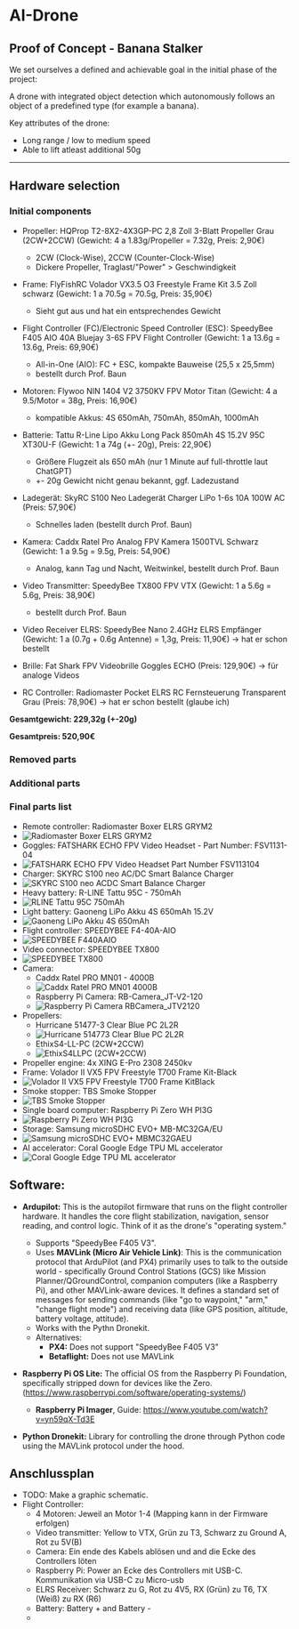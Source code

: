 # AI-Drone

## Proof of Concept - Banana Stalker

We set ourselves a defined and achievable goal in the initial phase of the project:

A drone with integrated object detection which autonomously follows an object of a predefined type (for example a banana). 

Key attributes of the drone:

- Long range / low to medium speed
- Able to lift atleast additional 50g

---

## Hardware selection
### Initial components
- Propeller: HQProp T2-8X2-4X3GP-PC 2,8 Zoll 3-Blatt Propeller Grau (2CW+2CCW) (Gewicht: 4 a 1.83g/Propeller = 7.32g, Preis: 2,90€)
	+ 2CW (Clock-Wise), 2CCW (Counter-Clock-Wise)
    + Dickere Propeller, Traglast/"Power" > Geschwindigkeit
	
- Frame: FlyFishRC Volador VX3.5 O3 Freestyle Frame Kit 3.5 Zoll schwarz (Gewicht: 1 a 70.5g = 70.5g, Preis: 35,90€)
	+ Sieht gut aus und hat ein entsprechendes Gewicht
	
- Flight Controller (FC)/Electronic Speed Controller (ESC): SpeedyBee F405 AIO 40A Bluejay 3-6S FPV Flight Controller (Gewicht: 1 a 13.6g = 13.6g, Preis: 69,90€)
	+ All-in-One (AIO): FC + ESC, kompakte Bauweise (25,5 x 25,5mm)
	+ bestellt durch Prof. Baun

- Motoren: Flywoo NIN 1404 V2 3750KV FPV Motor Titan (Gewicht: 4 a 9.5/Motor = 38g, Preis: 16,90€)
	+ kompatible Akkus: 4S 650mAh, 750mAh, 850mAh, 1000mAh
	
- Batterie: Tattu R-Line Lipo Akku Long Pack 850mAh 4S 15.2V 95C XT30U-F (Gewicht: 1 a 74g (+- 20g), Preis: 22,90€)
	+ Größere Flugzeit als 650 mAh (nur 1 Minute auf full-throttle laut ChatGPT)
    + +- 20g Gewicht nicht genau bekannt, ggf. Ladezustand

- Ladegerät: SkyRC S100 Neo Ladegerät Charger LiPo 1-6s 10A 100W AC (Preis: 57,90€)
	+ Schnelles laden (bestellt durch Prof. Baun)

- Kamera: Caddx Ratel Pro Analog FPV Kamera 1500TVL Schwarz (Gewicht: 1 a 9.5g = 9.5g, Preis: 54,90€)
	+ Analog, kann Tag und Nacht, Weitwinkel, bestellt durch Prof. Baun

- Video Transmitter: SpeedyBee TX800 FPV VTX (Gewicht: 1 a 5.6g = 5.6g, Preis: 38,90€)
	+ bestellt durch Prof. Baun

- Video Receiver ELRS: SpeedyBee Nano 2.4GHz ELRS Empfänger (Gewicht: 1 a (0.7g + 0.6g Antenne) = 1,3g, Preis: 11,90€)
	-> hat er schon bestellt

- Brille: Fat Shark FPV Videobrille Goggles ECHO (Preis: 129,90€)
	-> für analoge Videos

- RC Controller: Radiomaster Pocket ELRS RC Fernsteuerung Transparent Grau (Preis: 78,90€)
	-> hat er schon bestellt (glaube ich)

**Gesamtgewicht: 229,32g (+-20g)**

**Gesamtpreis: 520,90€**



### Removed parts

### Additional parts

### Final parts list
- Remote controller: Radiomaster Boxer ELRS GRYM2
- ![Radiomaster Boxer ELRS GRYM2](https://github.com/user-attachments/assets/4adf8ed4-f03f-4ecb-ad39-d1dbb5ff5a88)
- Goggles: FATSHARK ECHO FPV Video Headset - Part Number: FSV1131-04
- ![FATSHARK ECHO FPV Video Headset  Part Number FSV113104](https://github.com/user-attachments/assets/0145a024-5f2b-45b6-9705-da1cc0ebc2b3)
- Charger: SKYRC S100 neo AC/DC Smart Balance Charger
- ![SKYRC S100 neo ACDC Smart Balance Charger](https://github.com/user-attachments/assets/b35d5ff0-f878-428d-853c-3ee3fe6bcec9)
- Heavy battery: R-LINE Tattu 95C - 750mAh
- ![RLINE Tattu 95C  750mAh](https://github.com/user-attachments/assets/5f975007-0e8f-49c7-a3bd-7873df062c15)
- Light battery: Gaoneng LiPo Akku 4S 650mAh 15.2V
- ![Gaoneng LiPo Akku 4S 650mAh](https://github.com/user-attachments/assets/b190d3b9-eec9-43b0-8376-fe19a671c3a8)
- Flight controller: SPEEDYBEE F4-40A-AIO
- ![SPEEDYBEE F440AAIO](https://github.com/user-attachments/assets/6e0381af-ce7d-42b8-8952-ee0ca2a79f7b)
- Video connector: SPEEDYBEE TX800
- ![SPEEDYBEE TX800](https://github.com/user-attachments/assets/8626cc11-8d90-4382-bc53-8b9d50c9d130)
- Camera: 
    + Caddx Ratel PRO MN01 - 4000B
    + ![Caddx Ratel PRO MN01 4000B](https://github.com/user-attachments/assets/a70b9940-852c-4d9c-a8c5-6bd6b7b3c6fd)
    + Raspberry Pi Camera: RB-Camera_JT-V2-120
    + ![Raspberry Pi Camera RBCamera_JTV2120](https://github.com/user-attachments/assets/cac13b23-45ce-48fe-9eee-c64ce7497e05)
- Propellers: 
    + Hurricane 51477-3 Clear Blue PC 2L2R
    + ![Hurricane 514773 Clear Blue PC 2L2R](https://github.com/user-attachments/assets/b917f35a-fa97-4a60-b910-e3395011b26b)
    + EthixS4-LL-PC (2CW+2CCW)
    + ![EthixS4LLPC (2CW+2CCW)](https://github.com/user-attachments/assets/375c510a-bc02-4880-a5ab-9c0989cb4da5)
- Propeller engine: 4x XING E-Pro 2308 2450kv
- Frame: Volador II VX5 FPV Freestyle T700 Frame Kit-Black
- ![Volador II VX5 FPV Freestyle T700 Frame KitBlack](https://github.com/user-attachments/assets/a61b6ecd-448b-4420-9caf-d5142df20b10)
- Smoke stopper: TBS Smoke Stopper
- ![TBS Smoke Stopper](https://github.com/user-attachments/assets/a22b24e2-8f63-4cc3-8b30-570295c3c4cc)
- Single board computer: Raspberry Pi Zero WH PI3G
- ![Raspberry Pi Zero WH PI3G](https://github.com/user-attachments/assets/b2f03447-e45f-4378-a3f8-38b82df81dcf)
- Storage: Samsung microSDHC EVO+ MB-MC32GA/EU
- ![Samsung microSDHC EVO+ MBMC32GAEU](https://github.com/user-attachments/assets/16a44967-3cef-4965-b33a-8c88ee5f1853)
- AI accelerator: Coral Google Edge TPU ML accelerator
- ![Coral Google Edge TPU ML accelerator](https://github.com/user-attachments/assets/a86a48e5-1b78-4d44-b2a3-e914d33bc955)


## Software:

- **Ardupilot:** This is the autopilot firmware that runs on the flight controller hardware. It handles the core flight stabilization, navigation, sensor reading, and control logic. Think of it as the drone's "operating system."
    - Supports "SpeedyBee F405 V3".
	- Uses **MAVLink (Micro Air Vehicle Link)**: This is the communication protocol that ArduPilot (and PX4) primarily uses to talk to the outside world - specifically Ground Control Stations (GCS) like Mission Planner/QGroundControl, companion computers (like a Raspberry Pi), and other MAVLink-aware devices. It defines a standard set of messages for sending commands (like "go to waypoint," "arm," "change flight mode") and receiving data (like GPS position, altitude, battery voltage, attitude).
	- Works with the Pythn Dronekit.
	- Alternatives:
		- **PX4:** Does not support "SpeedyBee F405 V3"
		- **Betaflight:** Does not use MAVLink

- **Raspberry Pi OS Lite:** The official OS from the Raspberry Pi Foundation, specifically stripped down for devices like the Zero.
(https://www.raspberrypi.com/software/operating-systems/)
    - **Raspberry Pi Imager**, Guide: https://www.youtube.com/watch?v=yn59qX-Td3E

- **Python Dronekit:** Library for controlling the drone through Python code using the MAVLink protocol under the hood.


## Anschlussplan
- TODO: Make a graphic schematic.
- Flight Controller:
    - 4 Motoren: Jeweil an Motor 1-4 (Mapping kann in der Firmware erfolgen)
    - Video transmitter: Yellow to VTX, Grün zu T3, Schwarz zu Ground A, Rot zu 5V(B)
    - Camera: Ein ende des Kabels ablösen und and die Ecke des Controllers löten
    - Raspberry Pi: Power an Ecke des Controllers mit USB-C. Kommunikation via USB-C zu Micro-usb
    - ELRS Receiver: Schwarz zu G, Rot zu 4V5, RX (Grün) zu T6, TX (Weiß) zu RX (R6)
    - Battery: Battery + and Battery -
    - 
